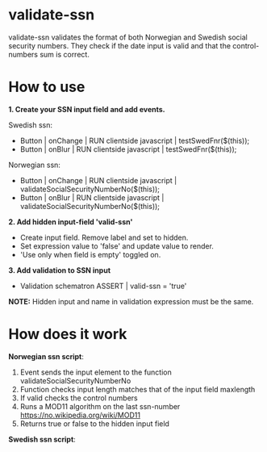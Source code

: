 # validate-ssn
validate-ssn validates the format of both Norwegian and Swedish social security numbers. 
They check if the date input is valid and that the control-numbers sum is correct.

# How to use
**1. Create your SSN input field and add events.**

Swedish ssn:
* Button | onChange | RUN clientside javascript | testSwedFnr($(this));
* Button | onBlur | RUN clientside javascript | testSwedFnr($(this));

Norwegian ssn:
* Button | onChange | RUN clientside javascript | validateSocialSecurityNumberNo($(this));
* Button | onBlur | RUN clientside javascript | validateSocialSecurityNumberNo($(this));

**2. Add hidden input-field 'valid-ssn'**
* Create input field. Remove label and set to hidden.
* Set expression value to 'false' and update value to render. 
* 'Use only when field is empty' toggled on.

**3. Add validation to SSN input**
* Validation schematron ASSERT | valid-ssn = 'true'

**NOTE:** Hidden input and name in validation expression must be the same. 

# How does it work
**Norwegian ssn script**: 
1. Event sends the input element to the function validateSocialSecurityNumberNo
2. Function checks input length matches that of the input field maxlength
3. If valid checks the control numbers
4. Runs a MOD11 algorithm on the last ssn-number https://no.wikipedia.org/wiki/MOD11
5. Returns true or false to the hidden input field

**Swedish ssn script**: 

